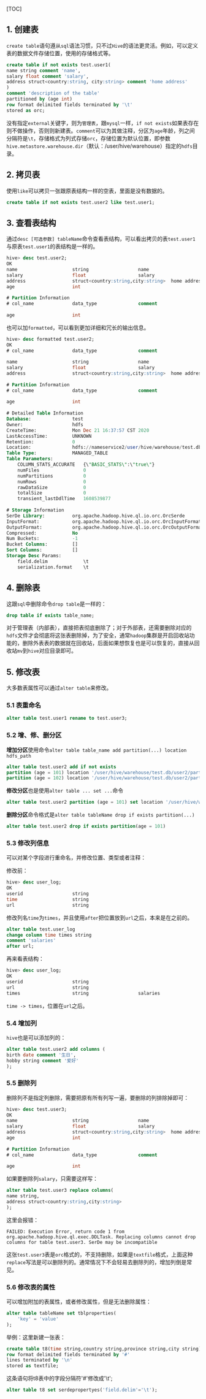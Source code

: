 [TOC]

## 1. 创建表

`create table`语句遵从`sql`语法习惯，只不过`Hive`的语法更灵活。例如，可以定义表的数据文件存储位置，使用的存储格式等。

```sql
create table if not exists test.user1(
name string comment 'name',
salary float comment 'salary',
address struct<country:string, city:string> comment 'home address'
)
comment 'description of the table'
partitioned by (age int)
row format delimited fields terminated by '\t'
stored as orc;
```

没有指定`external`关键字，则为`管理表`，跟`mysql`一样，`if not exists`如果表存在则不做操作，否则则新建表。`comment`可以为其做注释，分区为`age`年龄，列之间分隔符是`\t`，存储格式为列式存储`orc`，存储位置为默认位置，即参数`hive.metastore.warehouse.dir`（默认：/user/hive/warehouse）指定的`hdfs`目录。

## 2. 拷贝表

使用`like`可以拷贝一张跟原表结构一样的空表，里面是没有数据的。

```sql
create table if not exists test.user2 like test.user1;
```

## 3. 查看表结构

通过`desc [可选参数] tableName`命令查看表结构，可以看出拷贝的表`test.user1`与原表`test.user1`的表结构是一样的。

```sql
hive> desc test.user2;
OK
name                	string              	name                
salary              	float               	salary              
address             	struct<country:string,city:string>	home address        
age                 	int                 	                    
	 	 
# Partition Information	 	 
# col_name            	data_type           	comment             
	 	 
age                 	int                 	                    
```

也可以加`formatted`，可以看到更加详细和冗长的输出信息。

```sql
hive> desc formatted test.user2;
OK
# col_name            	data_type           	comment             
	 	 
name                	string              	name                
salary              	float               	salary              
address             	struct<country:string,city:string>	home address        
	 	 
# Partition Information	 	 
# col_name            	data_type           	comment             
	 	 
age                 	int                 	                    
	 	 
# Detailed Table Information	 	 
Database:           	test                	 
Owner:              	hdfs                	 
CreateTime:         	Mon Dec 21 16:37:57 CST 2020	 
LastAccessTime:     	UNKNOWN             	 
Retention:          	0                   	 
Location:           	hdfs://nameservice2/user/hive/warehouse/test.db/user2	 
Table Type:         	MANAGED_TABLE       	 
Table Parameters:	 	 
	COLUMN_STATS_ACCURATE	{\"BASIC_STATS\":\"true\"}
	numFiles            	0                   
	numPartitions       	0                   
	numRows             	0                   
	rawDataSize         	0                   
	totalSize           	0                   
	transient_lastDdlTime	1608539877          
	 	 
# Storage Information	 	 
SerDe Library:      	org.apache.hadoop.hive.ql.io.orc.OrcSerde	 
InputFormat:        	org.apache.hadoop.hive.ql.io.orc.OrcInputFormat	 
OutputFormat:       	org.apache.hadoop.hive.ql.io.orc.OrcOutputFormat	 
Compressed:         	No                  	 
Num Buckets:        	-1                  	 
Bucket Columns:     	[]                  	 
Sort Columns:       	[]                  	 
Storage Desc Params:	 	 
	field.delim         	\t                  
	serialization.format	\t                  
```

## 4. 删除表

这跟`sql`中删除命令`drop table`是一样的：

```sql
drop table if exists table_name;
```

对于管理表（内部表），直接把表彻底删除了；对于外部表，还需要删除对应的`hdfs`文件才会彻底将这张表删除掉，为了安全，通常`hadoop`集群是开启回收站功能的，删除外表表的数据就在回收站，后面如果想恢复也是可以恢复的，直接从回收站`mv`到`hive`对应目录即可。

## 5. 修改表

大多数表属性可以通过`alter table`来修改。

### 5.1 表重命名

```sql
alter table test.user1 rename to test.user3;
```

### 5.2 增、修、删分区

**增加分区**使用命令`alter table table_name add partition(...) location hdfs_path`

```sql
alter table test.user2 add if not exists
partition (age = 101) location '/user/hive/warehouse/test.db/user2/part-0000101'
partition (age = 102) location '/user/hive/warehouse/test.db/user2/part-0000102'
```

**修改分区**也是使用`alter table ... set ...`命令

```sql
alter table test.user2 partition (age = 101) set location '/user/hive/warehouse/test.db/user2/part-0000110'
```

**删除分区**命令格式是`alter table tableName drop if exists partition(...)`

```sql
alter table test.user2 drop if exists partition(age = 101)
```

### 5.3 修改列信息

可以对某个字段进行重命名，并修改位置、类型或者注释：

修改前：

```sql
hive> desc user_log;
OK
userid              	string              	                    
time                	string              	                    
url                 	string              	                    
```

修改列名`time`为`times`，并且使用`after`把位置放到`url`之后，本来是在之前的。

```sql
alter table test.user_log
change column time times string
comment 'salaries'
after url;
```

再来看表结构：

```sql
hive> desc user_log;
OK
userid              	string              	                    
url                 	string              	                    
times               	string              	salaries            
```

`time -> times`，位置在`url`之后。

### 5.4 增加列

`hive`也是可以添加列的：

```sql
alter table test.user2 add columns (
birth date comment '生日',
hobby string comment '爱好'
);
```

### 5.5 删除列

删除列不是指定列删除，需要把原有所有列写一遍，要删除的列排除掉即可：

```sql
hive> desc test.user3;
OK
name                	string              	name                
salary              	float               	salary              
address             	struct<country:string,city:string>	home address        
age                 	int                 	                    
	 	 
# Partition Information	 	 
# col_name            	data_type           	comment             
	 	 
age                 	int                 	                    
```

如果要删除列`salary`，只需要这样写：

```sql
alter table test.user3 replace columns(
name string,
address struct<country:string,city:string>
);
```

这里会报错：

```
FAILED: Execution Error, return code 1 from org.apache.hadoop.hive.ql.exec.DDLTask. Replacing columns cannot drop columns for table test.user3. SerDe may be incompatible
```

这张`test.user3`表是`orc`格式的，不支持删除，如果是`textfile`格式，上面这种`replace`写法是可以删除列的。通常情况下不会轻易去删除列的，增加列倒是常见。

### 5.6 修改表的属性

可以增加附加的表属性，或者修改属性，但是无法删除属性：

```sql
alter table tableName set tblproperties(
    'key' = 'value'
);
```

举例：这里新建一张表：

```sql
create table t8(time string,country string,province string,city string)
row format delimited fields terminated by '#' 
lines terminated by '\n' 
stored as textfile;
```

这条语句将t8表中的字段分隔符'#'修改成'\t';

```sql
alter table t8 set serdepropertyes('field.delim'='\t');
```